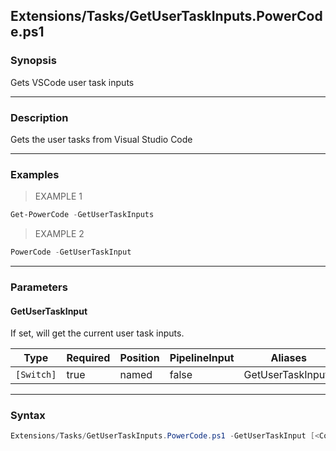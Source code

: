 Extensions/Tasks/GetUserTaskInputs.PowerCode.ps1
------------------------------------------------




### Synopsis
Gets VSCode user task inputs



---


### Description

Gets the user tasks from Visual Studio Code



---


### Examples
> EXAMPLE 1

```PowerShell
Get-PowerCode -GetUserTaskInputs
```
> EXAMPLE 2

```PowerShell
PowerCode -GetUserTaskInput
```


---


### Parameters
#### **GetUserTaskInput**

If set, will get the current user task inputs.






|Type      |Required|Position|PipelineInput|Aliases          |
|----------|--------|--------|-------------|-----------------|
|`[Switch]`|true    |named   |false        |GetUserTaskInputs|





---


### Syntax
```PowerShell
Extensions/Tasks/GetUserTaskInputs.PowerCode.ps1 -GetUserTaskInput [<CommonParameters>]
```
